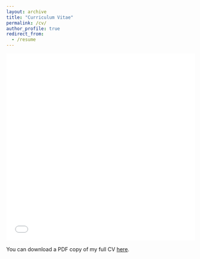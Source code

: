 ```yaml
---
layout: archive
title: "Curriculum Vitae"
permalink: /cv/
author_profile: true
redirect_from:
  - /resume
---
```


<iframe src="/files/JunZhuang_CV_full.pdf" width="100%" height="500" frameborder="no" border="0" marginwidth="0" marginheight="0"></iframe>

You can download a PDF copy of my full CV [here](/files/JunZhuang_CV_full.pdf).

